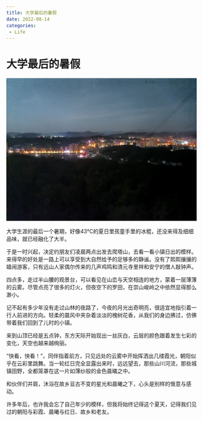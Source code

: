 ```yaml
---
title: 大学最后的暑假
date: 2022-08-14
categories:
 - Life
---
```



# 大学最后的暑假

![img](./assets/dxzhdsj.jpeg)

大学生涯的最后一个暑期，好像43°C的夏日里孩童手里的冰棍，还没来得及细细品味，就已经融化了大半。 

于是一时兴起，决定约朋友们凌晨两点出发去爬塔山，去看一看小镇日出的模样。 来得早的好处是一路上可以享受到大自然给予的足够多的静谧。没有了熙熙攘攘的嬉闹游客，只有远山人家偶尔传来的几声鸡鸣和清元寺里祥和安宁的僧人敲钟声。 

四点多，走过半山腰的观景台，可以看见在山峦与天空相连的地方，蒙着一层薄薄的云雾。尽管点亮了很多的灯火，但夜空下的罗田，在崇山峻岭之中依然显得那么渺小。 

记不起有多少年没有走过山林的夜路了，今夜的月光出奇明亮，很适宜地指引着一行人前进的方向。轻柔的晨风中夹杂着淡淡的槐树花香，从我们的身边拂过，仿佛带着我们回到了儿时的小镇。 

来到山顶已经是五点钟，东方天际开始现出一丝灰白，云层的颜色跟着发生七彩的变化，天空也越来越绚丽。 

“快看，快看！”，同伴指着前方，只见远处的云雾中开始挥洒出几缕霞光，朝阳似乎在云彩里跳舞。当一轮红日完全显露出来时，远远望去，那些山川河流，那些城镇田野，全都笼罩在这一片如薄纱般的金色晨㬢之中。 

和伙伴们并肩，沐浴在故乡亘古不变的星光和晨曦之下，心头是别样的惬意与感动。 

许多年后，也许我会忘了自己年少的模样，但我将始终记得这个夏天，记得我们见过的朝阳与彩霞、晨曦与红日、故乡和老友。


